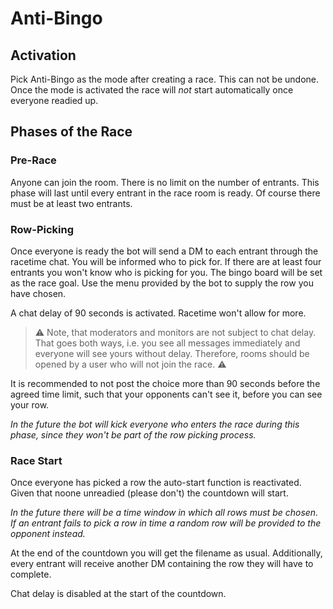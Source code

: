 # Anti-Bingo

## Activation

Pick Anti-Bingo as the mode after creating a race. This can not be undone. Once the mode is activated the race will
*not* start automatically once everyone readied up.

## Phases of the Race

### Pre-Race

Anyone can join the room. There is no limit on the number of entrants. This phase will last until every entrant in the
race room is ready. Of course there must be at least two entrants.

### Row-Picking

Once everyone is ready the bot will send a DM to each entrant through the racetime chat. You will be informed who to
pick for. If there are at least four entrants you won't know who is picking for you. The bingo board will be set as the
race goal. Use the menu provided by the bot to supply the row you have chosen.

A chat delay of 90 seconds is activated. Racetime won't allow for more.

> :warning: Note, that moderators and monitors are not subject to chat delay. That goes both ways, i.e. you see all
> messages immediately and everyone will see yours without delay. Therefore, rooms should be opened by a user who will
> not join the race. :warning:

It is recommended to not post the choice more than 90 seconds before the agreed time limit, such that your opponents
can't see it, before you can see your row.

*In the future the bot will kick everyone who enters the race during this phase, since they won't be part of the row
picking process.*

### Race Start

Once everyone has picked a row the auto-start function is reactivated. Given that noone unreadied (please don't) the
countdown will start.

*In the future there will be a time window in which all rows must be chosen. If an entrant fails to pick a row in time
a random row will be provided to the opponent instead.*

At the end of the countdown you will get the filename as usual. Additionally, every entrant will receive another DM
containing the row they will have to complete.

Chat delay is disabled at the start of the countdown.
